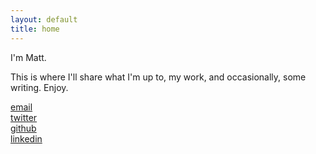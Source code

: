 ```yaml
---
layout: default
title: home
---
```

I'm Matt.

This is where I'll share what I'm up to, my work, and occasionally, some writing. Enjoy.

[email](mailto:pupa.matt@gmail.com)<br>
[twitter](https://www.twitter.com/mattpupa)<br>
[github](https://www.github.com/mattpupa)<br>
[linkedin](https://www.linkedin.com/in/mattpupa/)
